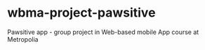 # wbma-project-pawsitive
Pawsitive app - group project in Web-based mobile App course at Metropolia
